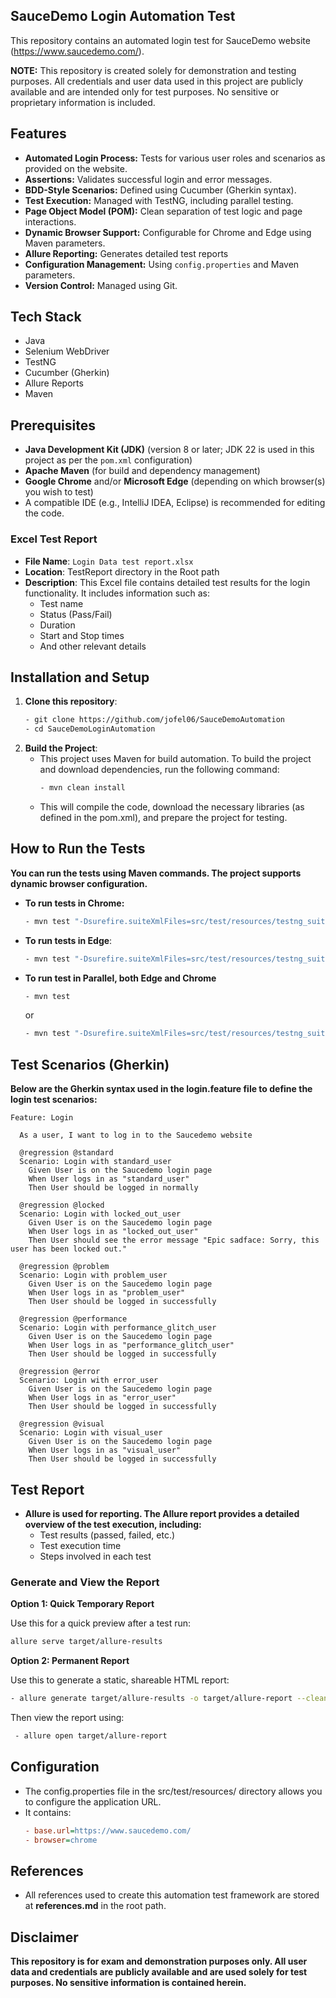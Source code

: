 ## SauceDemo Login Automation Test

This repository contains an automated login test for SauceDemo website (https://www.saucedemo.com/).

**NOTE:** This repository is created solely for demonstration and testing purposes. All credentials and user data used in this project are publicly available and are intended only for test purposes. No sensitive or proprietary information is included.  

## Features
- **Automated Login Process:** Tests for various user roles and scenarios as provided on the website.
- **Assertions:** Validates successful login and error messages.
- **BDD-Style Scenarios:** Defined using Cucumber (Gherkin syntax).
- **Test Execution:** Managed with TestNG, including parallel testing.
- **Page Object Model (POM):** Clean separation of test logic and page interactions.
- **Dynamic Browser Support:** Configurable for Chrome and Edge using Maven parameters.
- **Allure Reporting:** Generates detailed test reports
- **Configuration Management:** Using `config.properties` and Maven parameters.
- **Version Control:** Managed using Git.

## Tech Stack
- Java
- Selenium WebDriver
- TestNG
- Cucumber (Gherkin)
- Allure Reports
- Maven

## Prerequisites
- **Java Development Kit (JDK)** (version 8 or later; JDK 22 is used in this project as per the `pom.xml` configuration)
- **Apache Maven** (for build and dependency management)
- **Google Chrome** and/or **Microsoft Edge** (depending on which browser(s) you wish to test)
- A compatible IDE (e.g., IntelliJ IDEA, Eclipse) is recommended for editing the code.

### Excel Test Report
- **File Name**: `Login Data test report.xlsx`
- **Location**: TestReport directory in the Root path
- **Description**: This Excel file contains detailed test results for the login functionality. It includes information such as:
    - Test name
    - Status (Pass/Fail)
    - Duration
    - Start and Stop times
    - And other relevant details

## Installation and Setup
1. **Clone this repository**:
   ```bash
   - git clone https://github.com/jofel06/SauceDemoAutomation
   - cd SauceDemoLoginAutomation

3. **Build the Project**:
   - This project uses Maven for build automation.  To build the project and download dependencies, run the following command:
     ```bash
     - mvn clean install
   - This will compile the code, download the necessary libraries (as defined in the pom.xml), and prepare the project for testing.

## How to Run the Tests

**You can run the tests using Maven commands. The project supports dynamic browser configuration.**
  - **To run tests in Chrome:**
    ```bash
    - mvn test "-Dsurefire.suiteXmlFiles=src/test/resources/testng_suites/chrome-testng.xml" 
  - **To run tests in Edge**:
    ```bash
    - mvn test "-Dsurefire.suiteXmlFiles=src/test/resources/testng_suites/edge-testng.xml" 
  - **To run test in Parallel, both Edge and Chrome**
     ```bash
     - mvn test
     ```
    or
     ```bash
     - mvn test "-Dsurefire.suiteXmlFiles=src/test/resources/testng_suites/testng.xml"


## Test Scenarios (Gherkin)

**Below are the Gherkin syntax used in the login.feature file to define the login test scenarios:**
```gherkin
Feature: Login

  As a user, I want to log in to the Saucedemo website

  @regression @standard
  Scenario: Login with standard_user
    Given User is on the Saucedemo login page
    When User logs in as "standard_user"
    Then User should be logged in normally

  @regression @locked
  Scenario: Login with locked_out_user
    Given User is on the Saucedemo login page
    When User logs in as "locked_out_user"
    Then User should see the error message "Epic sadface: Sorry, this user has been locked out."

  @regression @problem
  Scenario: Login with problem_user
    Given User is on the Saucedemo login page
    When User logs in as "problem_user"
    Then User should be logged in successfully

  @regression @performance
  Scenario: Login with performance_glitch_user
    Given User is on the Saucedemo login page
    When User logs in as "performance_glitch_user"
    Then User should be logged in successfully

  @regression @error
  Scenario: Login with error_user
    Given User is on the Saucedemo login page
    When User logs in as "error_user"
    Then User should be logged in successfully

  @regression @visual
  Scenario: Login with visual_user
    Given User is on the Saucedemo login page
    When User logs in as "visual_user"
    Then User should be logged in successfully
```

## Test Report
- **Allure is used for reporting. The Allure report provides a detailed overview of the test execution, including:**
    - Test results (passed, failed, etc.)
    - Test execution time
    - Steps involved in each test
     
### Generate and View the Report

**Option 1: Quick Temporary Report**

Use this for a quick preview after a test run:
```bash
allure serve target/allure-results
```
**Option 2: Permanent Report**

Use this to generate a static, shareable HTML report:
  ```bash
  - allure generate target/allure-results -o target/allure-report --clean
   ```
Then view the report using:
 ```bash
  - allure open target/allure-report
   ```

## Configuration
- The config.properties file in the src/test/resources/ directory allows you to configure the application URL.
- It contains:
    ```ini
    - base.url=https://www.saucedemo.com/
    - browser=chrome

## References
- All references used to create this automation test framework are stored at **references.md** in the root path. 
 

## Disclaimer

**This repository is for exam and demonstration purposes only. All user data and credentials are publicly available and are used solely for test purposes. No sensitive information is contained herein.**


